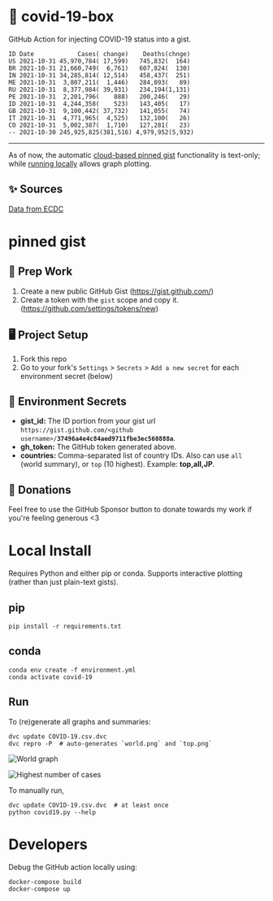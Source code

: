# 🏥 covid-19-box

GitHub Action for injecting COVID-19 status into a gist.

```
ID Date            Cases( change)    Deaths(chnge)
US 2021-10-31 45,970,784( 17,599)   745,832(  164)
BR 2021-10-31 21,660,749(  6,761)   607,824(  130)
IN 2021-10-31 34,285,814( 12,514)   458,437(  251)
ME 2021-10-31  3,807,211(  1,446)   284,093(   89)
RU 2021-10-31  8,377,984( 39,931)   234,194(1,131)
PE 2021-10-31  2,201,796(    888)   200,246(   29)
ID 2021-10-31  4,244,358(    523)   143,405(   17)
GB 2021-10-31  9,100,442( 37,732)   141,055(   74)
IT 2021-10-31  4,771,965(  4,525)   132,100(   26)
CO 2021-10-31  5,002,387(  1,710)   127,281(   23)
-- 2021-10-30 245,925,825(381,516) 4,979,952(5,932)
```

---

As of now, the automatic [cloud-based pinned gist](#pinned-gist) functionality is text-only;
while [running locally](#local-install) allows graph plotting.

## ✨ Sources

[Data from ECDC](https://www.ecdc.europa.eu/en/publications-data/download-todays-data-geographic-distribution-covid-19-cases-worldwide)

# pinned gist

## 🎒 Prep Work
1. Create a new public GitHub Gist (https://gist.github.com/)
1. Create a token with the `gist` scope and copy it. (https://github.com/settings/tokens/new)

## 🖥 Project Setup
1. Fork this repo
1. Go to your fork's `Settings` > `Secrets` > `Add a new secret` for each environment secret (below)

## 🤫 Environment Secrets
- **gist_id:** The ID portion from your gist url `https://gist.github.com/<github username>/`**`37496a4e4c84aed9711fbe3ec560888a`**.
- **gh_token:** The GitHub token generated above.
- **countries:** Comma-separated list of country IDs. Also can use `all` (world summary), or `top` (10 highest). Example: **top,all,JP**.

## 💸 Donations

Feel free to use the GitHub Sponsor button to donate towards my work if you're feeling generous <3

# Local Install

Requires Python and either pip or conda. Supports interactive plotting (rather than just plain-text gists).

## pip

```
pip install -r requirements.txt
```

## conda

```
conda env create -f environment.yml
conda activate covid-19
```

## Run

To (re)generate all graphs and summaries:

```
dvc update COVID-19.csv.dvc
dvc repro -P  # auto-generates `world.png` and `top.png`
```

![World graph](world.png)

![Highest number of cases](top.png)

To manually run,

```
dvc update COVID-19.csv.dvc  # at least once
python covid19.py --help
```

# Developers

Debug the GitHub action locally using:

```
docker-compose build
docker-compose up
```
